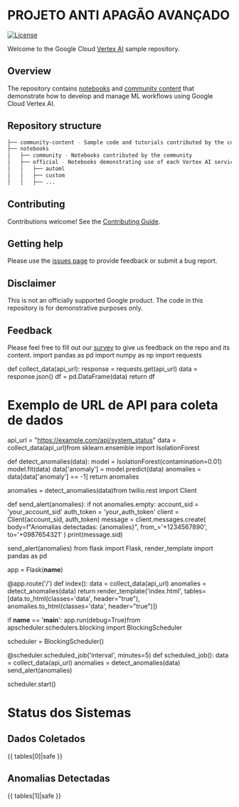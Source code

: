 # PROJETO ANTI APAGÃO AVANÇADO 

[![License](https://img.shields.io/badge/License-Apache%202.0-blue.svg)](LICENSE)

Welcome to the Google Cloud [Vertex AI](https://cloud.google.com/vertex-ai/docs/) sample repository.

## Overview

The repository contains [notebooks](https://github.com/GoogleCloudPlatform/vertex-ai-samples/tree/master/notebooks) and [community content](https://github.com/GoogleCloudPlatform/vertex-ai-samples/tree/master/community-content) that demonstrate how to develop and manage ML workflows using Google Cloud Vertex AI.

## Repository structure

```bash
├── community-content - Sample code and tutorials contributed by the community
├── notebooks
│   ├── community - Notebooks contributed by the community
│   ├── official - Notebooks demonstrating use of each Vertex AI service
│   │   ├── automl
│   │   ├── custom
│   │   ├── ...
```

## Contributing

Contributions welcome! See the [Contributing Guide](https://github.com/GoogleCloudPlatform/vertex-ai-samples/blob/master/CONTRIBUTING.md).

## Getting help

Please use the [issues page](https://github.com/GoogleCloudPlatform/vertex-ai-samples/issues) to provide feedback or submit a bug report.

## Disclaimer

This is not an officially supported Google product. The code in this repository is for demonstrative purposes only.

## Feedback

Please feel free to fill out our [survey](https://bit.ly/vertex-ai-samples-survey) to give us feedback on the repo and its content.
import pandas as pd
import numpy as np
import requests

def collect_data(api_url):
    response = requests.get(api_url)
    data = response.json()
    df = pd.DataFrame(data)
    return df

# Exemplo de URL de API para coleta de dados
api_url = "https://example.com/api/system_status"
data = collect_data(api_url)from sklearn.ensemble import IsolationForest

def detect_anomalies(data):
    model = IsolationForest(contamination=0.01)
    model.fit(data)
    data['anomaly'] = model.predict(data)
    anomalies = data[data['anomaly'] == -1]
    return anomalies

anomalies = detect_anomalies(data)from twilio.rest import Client

def send_alert(anomalies):
    if not anomalies.empty:
        account_sid = 'your_account_sid'
        auth_token = 'your_auth_token'
        client = Client(account_sid, auth_token)
        message = client.messages.create(
            body=f"Anomalias detectadas: {anomalies}",
            from_='+1234567890',
            to='+0987654321'
        )
        print(message.sid)

send_alert(anomalies)
from flask import Flask, render_template
import pandas as pd

app = Flask(__name__)

@app.route('/')
def index():
    data = collect_data(api_url)
    anomalies = detect_anomalies(data)
    return render_template('index.html', tables=[data.to_html(classes='data', header="true"), anomalies.to_html(classes='data', header="true")])

if __name__ == '__main__':
    app.run(debug=True)from apscheduler.schedulers.blocking import BlockingScheduler

scheduler = BlockingScheduler()

@scheduler.scheduled_job('interval', minutes=5)
def scheduled_job():
    data = collect_data(api_url)
    anomalies = detect_anomalies(data)
    send_alert(anomalies)

scheduler.start()
<!DOCTYPE html>
<html>
<head>
    <title>TechGuardian Dashboard</title>
</head>
<body>
    <h1>Status dos Sistemas</h1>
    <h2>Dados Coletados</h2>
    <div>{{ tables[0]|safe }}</div>
    <h2>Anomalias Detectadas</h2>
    <div>{{ tables[1]|safe }}</div>
</body>
</html>